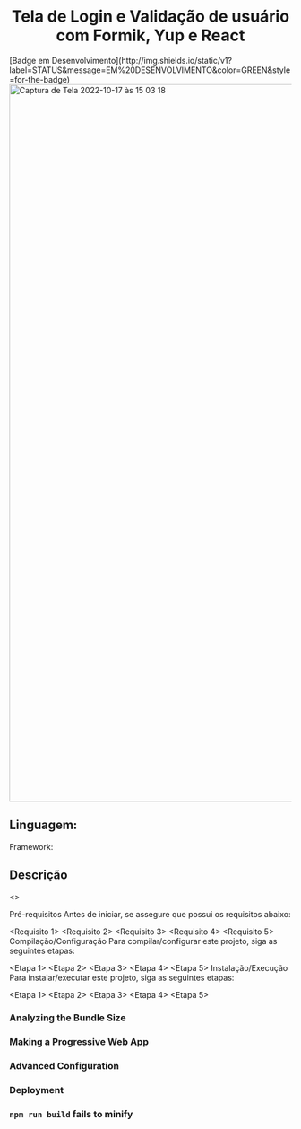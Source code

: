 <h1 align="center"> Tela de Login e Validação de usuário com Formik, Yup e React </h1>
[Badge em Desenvolvimento](http://img.shields.io/static/v1?label=STATUS&message=EM%20DESENVOLVIMENTO&color=GREEN&style=for-the-badge)


<img width="1279" alt="Captura de Tela 2022-10-17 às 15 03 18" src="https://user-images.githubusercontent.com/101599209/196249974-f59e745c-e4f8-4e7a-9f53-40d0ac7ae129.png">


## Linguagem: <Javascript>

Framework: <Formik>

## Descrição
<>

Pré-requisitos
Antes de iniciar, se assegure que possui os requisitos abaixo:

<Requisito 1>
<Requisito 2>
<Requisito 3>
<Requisito 4>
<Requisito 5>
Compilação/Configuração
Para compilar/configurar este projeto, siga as seguintes etapas:

<Etapa 1>
<Etapa 2>
<Etapa 3>
<Etapa 4>
<Etapa 5>
Instalação/Execução
Para instalar/executar este projeto, siga as seguintes etapas:

<Etapa 1>
<Etapa 2>
<Etapa 3>
<Etapa 4>
<Etapa 5>


### Analyzing the Bundle Size


### Making a Progressive Web App



### Advanced Configuration



### Deployment


### `npm run build` fails to minify


